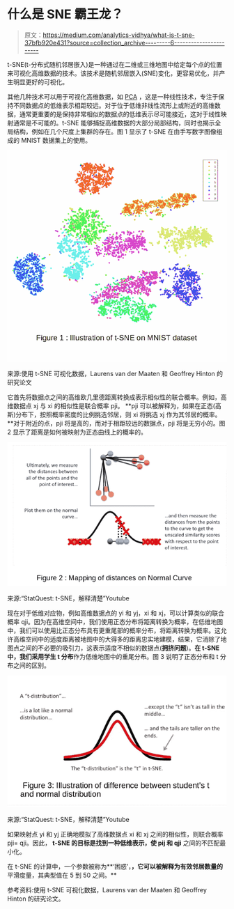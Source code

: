 # 什么是 SNE 霸王龙？

> 原文：<https://medium.com/analytics-vidhya/what-is-t-sne-37bfb920e431?source=collection_archive---------6----------------------->

t-SNE(t-分布式随机邻居嵌入)是一种通过在二维或三维地图中给定每个点的位置来可视化高维数据的技术。该技术是随机邻居嵌入(SNE)变化，更容易优化，并产生明显更好的可视化。

其他几种技术可以用于可视化高维数据，如 [PCA](/swlh/what-is-pca-c311321eb528) ，这是一种线性技术，专注于保持不同数据点的低维表示相距较远。对于位于低维非线性流形上或附近的高维数据，通常更重要的是保持非常相似的数据点的低维表示尽可能接近，这对于线性映射通常是不可能的。t-SNE 能够捕捉高维数据的大部分局部结构，同时也揭示全局结构，例如在几个尺度上集群的存在。图 1 显示了 t-SNE 在由手写数字图像组成的 MNIST 数据集上的使用。

![](img/7089f830dbf087a7f57d1087a90a7f80.png)

来源:使用 t-SNE 可视化数据，Laurens van der Maaten 和 Geoffrey Hinton 的研究论文

它首先将数据点之间的高维欧几里德距离转换成表示相似性的联合概率。例如，高维数据点 xj 与 xi 的相似性是联合概率 pji。 **pji 可以被解释为，如果在正态(高斯)分布下，按照概率密度的比例挑选邻居，则 xi 将挑选 xj 作为其邻居的概率。**对于附近的点，pji 将是高的，而对于相距较远的数据点，pji 将是无穷小的。图 2 显示了距离是如何被映射为正态曲线上的概率的。

![](img/54782af4f23261e3ba6203a979ae4f61.png)

来源:“StatQuest: t-SNE，解释清楚”Youtube

现在对于低维对应物，例如高维数据点的 yi 和 yj，xi 和 xj，可以计算类似的联合概率 qji。因为在高维空间中，我们使用正态分布将距离转换为概率，在低维地图中，我们可以使用比正态分布具有更重尾部的概率分布，将距离转换为概率。这允许高维空间中的适度距离被地图中的大得多的距离忠实地建模，结果，它消除了地图点之间的不必要的吸引力，这表示适度不相似的数据点(**拥挤问题**)。**在 t-SNE 中，我们采用学生 t 分布**作为低维地图中的重尾分布。图 3 说明了正态分布和 t 分布之间的区别。

![](img/9e51edaf4ad7649f424a9200c035a372.png)

来源:“StatQuest: t-SNE，解释清楚”Youtube

如果映射点 yi 和 yj 正确地模拟了高维数据点 xi 和 xj 之间的相似性，则联合概率 pji= qji。因此， **t-SNE 的目标是找到一种低维表示，使 pij 和 qji** 之间的不匹配最小化。

在 t-SNE 的计算中，一个参数被称为**‘困惑’，**，它可以被解释为有效邻居数量的**平滑度量，其典型值在 5 到 50 之间。**

参考资料:使用 t-SNE 可视化数据，Laurens van der Maaten 和 Geoffrey Hinton 的研究论文。